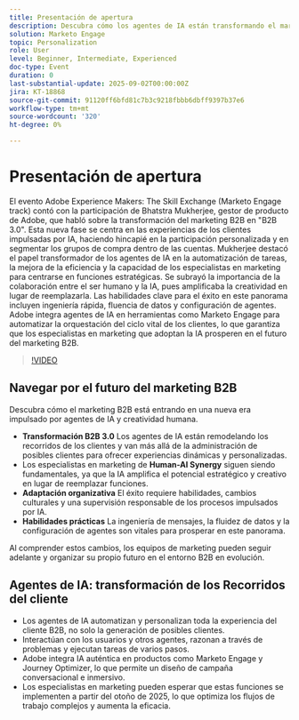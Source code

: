 ```yaml
---
title: Presentación de apertura
description: Descubra cómo los agentes de IA están transformando el marketing B2B en B2B 3.0. Conozca estrategias para impulsar la eficacia, la personalización y los recorridos de los clientes con Marketo Engage.
solution: Marketo Engage
topic: Personalization
role: User
level: Beginner, Intermediate, Experienced
doc-type: Event
duration: 0
last-substantial-update: 2025-09-02T00:00:00Z
jira: KT-18868
source-git-commit: 91120ff6bfd81c7b3c9218fbbb6dbff9397b37e6
workflow-type: tm+mt
source-wordcount: '320'
ht-degree: 0%

---
```



# Presentación de apertura

El evento Adobe Experience Makers: The Skill Exchange (Marketo Engage track) contó con la participación de Bhatstra Mukherjee, gestor de producto de Adobe, que habló sobre la transformación del marketing B2B en &quot;B2B 3.0&quot;. Esta nueva fase se centra en las experiencias de los clientes impulsadas por IA, haciendo hincapié en la participación personalizada y en segmentar los grupos de compra dentro de las cuentas. Mukherjee destacó el papel transformador de los agentes de IA en la automatización de tareas, la mejora de la eficiencia y la capacidad de los especialistas en marketing para centrarse en funciones estratégicas. Se subrayó la importancia de la colaboración entre el ser humano y la IA, pues amplificaba la creatividad en lugar de reemplazarla. Las habilidades clave para el éxito en este panorama incluyen ingeniería rápida, fluencia de datos y configuración de agentes. Adobe integra agentes de IA en herramientas como Marketo Engage para automatizar la orquestación del ciclo vital de los clientes, lo que garantiza que los especialistas en marketing que adoptan la IA prosperen en el futuro del marketing B2B.

>[!VIDEO](https://video.tv.adobe.com/v/3471478/?learn=on&enablevpops&captions=spa)

## Navegar por el futuro del marketing B2B

Descubra cómo el marketing B2B está entrando en una nueva era impulsado por agentes de IA y creatividad humana.

* **Transformación B2B 3.0** Los agentes de IA están remodelando los recorridos de los clientes y van más allá de la administración de posibles clientes para ofrecer experiencias dinámicas y personalizadas.
* Los especialistas en marketing de **Human-AI Synergy** siguen siendo fundamentales, ya que la IA amplifica el potencial estratégico y creativo en lugar de reemplazar funciones.
* **Adaptación organizativa** El éxito requiere habilidades, cambios culturales y una supervisión responsable de los procesos impulsados por IA.
* **Habilidades prácticas** La ingeniería de mensajes, la fluidez de datos y la configuración de agentes son vitales para prosperar en este panorama.

Al comprender estos cambios, los equipos de marketing pueden seguir adelante y organizar su propio futuro en el entorno B2B en evolución.

## Agentes de IA: transformación de los Recorridos del cliente

* Los agentes de IA automatizan y personalizan toda la experiencia del cliente B2B, no solo la generación de posibles clientes.
* Interactúan con los usuarios y otros agentes, razonan a través de problemas y ejecutan tareas de varios pasos.
* Adobe integra IA auténtica en productos como Marketo Engage y Journey Optimizer, lo que permite un diseño de campaña conversacional e inmersivo.
* Los especialistas en marketing pueden esperar que estas funciones se implementen a partir del otoño de 2025, lo que optimiza los flujos de trabajo complejos y aumenta la eficacia.
